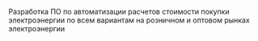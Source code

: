 Разработка ПО по автоматизации расчетов стоимости покупки электроэнергии по всем вариантам на розничном и оптовом рынках электроэнергии
